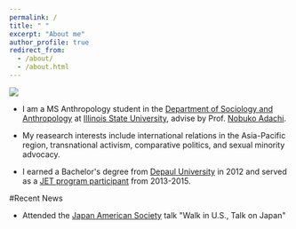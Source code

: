 ```yaml
---
permalink: /
title: " "
excerpt: "About me"
author_profile: true
redirect_from: 
  - /about/
  - /about.html
---
```


<img src="https://github.com/denavioushoover/denavioushoover.github.io/blob/master/denavioushoover.png">

* I am a MS Anthropology student in the <a href ="https://soa.illinoisstate.edu/" target=" ">Department of Sociology and Anthropology</a> at <a href="https://www.illinoisstate.edu/" target=" ">Illinois State University</a>, advise by Prof. <a href="https://soa.illinoisstate.edu/faculty_staff/profile.php?ulid=nadachi#fs-tabs-accord1" target=" ">Nobuko Adachi</a>. 

* My reasearch interests include international relations in the Asia-Pacific region, transnational activism, comparative politics, and sexual minority advocacy. 

* I earned a Bachelor's degree from <a href="https://www.depaul.edu/Pages/default.aspx" target=" ">Depaul University</a> in 2012 and served as a <a href ="https://jetprogramusa.org/" target=" ">JET program participant</a> from 2013-2015. 


#Recent News

* Attended the <a href="https://jaschicago.org/" target=" ">Japan American Society</a> talk "Walk in U.S., Talk on Japan"

